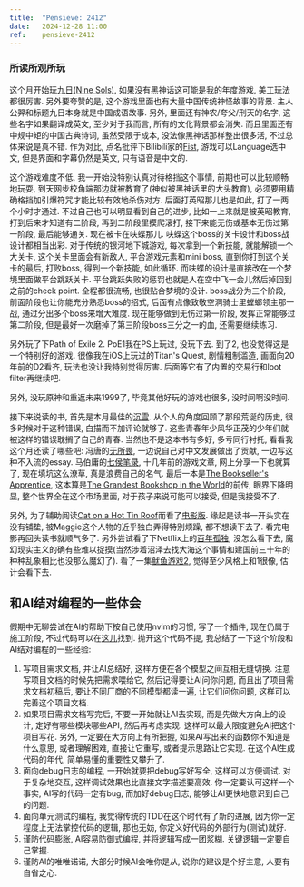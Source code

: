 ```yaml
---
title:  "Pensieve: 2412"
date:   2024-12-28 11:00
ref:    pensieve-2412
---
```


### 所读所观所玩

这个月开始玩[九日(Nine Sols)](https://store.playstation.com/en-us/product/JP4443-PPSA25414_00-0905368681809535), 如果没有黑神话这可能是我的年度游戏, 美工玩法都很厉害. 另外要夸赞的是, 这个游戏里面也有大量中国传统神怪故事的背景. 主人公羿和标题九日本身就是中国成语故事. 另外, 里面还有神农/夸父/刑天的名字, 这些名字如果翻译成英文, 至少对于我而言, 所有的文化背景都会消失. 而且里面还有中规中矩的中国古典诗词, 虽然受限于成本, 没法像黑神话那样整出很多活, 不过总体来说是真不错. 作为对比, 点名批评下Bilibili家的[Fist](https://store.playstation.com/en-us/product/UP5999-PPSA03884_00-FISTSIEAPS5HD001), 游戏可以Language选中文, 但是界面和字幕仍然是英文, 只有语音是中文的.

这个游戏难度不低, 我一开始没特别认真对待格挡这个事情, 前期也可以比较顺畅地玩耍, 到天网步校角端那边就被教育了(神似被黑神话里的大头教育), 必须要用精确格挡加引爆符咒才能比较有效地杀伤对方. 后面打英昭那儿也是如此, 打了一两个小时才通过. 不过自己也可以明显看到自己的进步, 比如一上来就是被英昭教育, 打到后来才知道有二阶段, 再到二阶段里摸爬滚打, 接下来能无伤或基本无伤过第一阶段, 最后能够通关. 现在被卡在呋蝶那儿. 呋蝶这个boss的关卡设计和boss战设计都相当出彩. 对于传统的银河地下城游戏, 每次拿到一个新技能, 就能解锁一个大关卡, 这个关卡里面会有新敌人, 平台游戏元素和mini boss, 直到你打到这个关卡的最后, 打败boss, 得到一个新技能, 如此循环. 而呋蝶的设计是直接改在一个梦境里面做平台跳跃关卡. 平台跳跃失败的惩罚也就是人在空中飞一会儿然后掉回到之前的check point. 全程都很流畅, 也很贴合梦境的设计. boss战分为三个阶段, 前面阶段也让你能充分熟悉boss的招式, 后面有点像致敬空洞骑士里螳螂领主那一战, 通过分出多个boss来增大难度. 现在能够做到无伤过第一阶段, 发挥正常能够过第二阶段, 但是最好一次磨掉了第三阶段boss三分之一的血, 还需要继续练习.

另外玩了下Path of Exile 2. PoE1我在PS上玩过, 没玩下去. 到了2, 也没觉得这是一个特别好的游戏. 很像我在iOS上玩过的Titan's Quest, 剧情粗制滥造, 画面向20年前的D2看齐, 玩法也没让我特别觉得厉害. 后面等它有了内置的交易行和loot filter再继续吧.

另外, 没玩原神和重返未来1999了, 毕竟其他好玩的游戏也很多, 没时间啊没时间.

接下来说读的书, 首先是本月最佳的[沉雪](https://book.douban.com/subject/26925381/). 从个人的角度回顾了那段荒诞的历史, 很多时候对于这种错误, 白描而不加评论就够了. 这些青春年少风华正茂的少年们就被这样的错误耽搁了自己的青春. 当然也不是这本书有多好, 多亏同行衬托, 看看我这个月还读了哪些吧: 冯唐的[无所畏](https://book.douban.com/subject/30314033/), 一边说自己对中文发展做出了贡献, 一边写这种不入流的essay. 马伯庸的[七侯笔录](https://book.douban.com/subject/33386710/), 十几年前的游戏文章, 网上分享一下也就算了, 现在填坑这么潦草, 真是浪费自己的名气. 最后一本是[The Bookseller's Apprentice](https://www.goodreads.com/book/show/62018008-the-bookseller-s-apprentice), 这本算是[The Grandest Bookshop in the World](https://www.goodreads.com/book/show/54588827-the-grandest-bookshop-in-the-world)的前传, 眼界下降明显, 整个世界全在这个市场里面, 对于孩子来说可能可以接受, 但是我接受不了.

另外, 为了辅助阅读[Cat on a Hot Tin Roof](https://book.douban.com/subject/1829320/)而看了[电影版](https://movie.douban.com/subject/1294376/). 缘起是读书一开头实在没有铺垫, 被Maggie这个人物的近乎独白弄得特别烦躁, 都不想读下去了. 看完电影再回头读书就顺气多了. 另外尝试看了下Netflix上的[百年孤独](https://www.netflix.com/title/81087583), 没怎么看下去, 魔幻现实主义的确有些难以捉摸(当然涉着沼泽去找大海这个事情和建国前三十年的种种乱象相比也没那么魔幻了). 看了一集[鱿鱼游戏2](https://www.netflix.com/title/81040344), 觉得至少风格上和1很像, 估计会看下去.

## 和AI结对编程的一些体会

假期中无聊尝试在AI的帮助下按自己使用nvim的习惯, 写了一个插件, 现在仍属于施工阶段, 不过代码可以在[这儿](https://github.com/xiaket/w.nvim)找到. 抛开这个代码不提, 我总结了一下这个阶段和AI结对编程的一些经验:

1. 写项目需求文档, 并让AI总结好, 这样方便在各个模型之间互相无缝切换. 注意写项目文档的时候先把需求喂给它, 然后记得要让AI问你问题, 而且出了项目需求文档初稿后, 要让不同厂商的不同模型都读一遍, 让它们问你问题, 这样可以完善这个项目文档.
2. 如果项目需求文档写完后, 不要一开始就让AI去实现, 而是先做大方向上的设计, 定好有哪些模块哪些API, 然后再考虑实现. 这样可以最大限度避免AI把这个项目写花. 另外, 一定要在大方向上有所把握, 如果AI写出来的函数你不知道是什么意思, 或者理解困难, 直接让它重写, 或者提示思路让它实现. 在这个AI生成代码的年代, 简单易懂的重要性又攀升了.
3. 面向debug日志的编程, 一开始就要把debug写好写全, 这样可以方便调试. 对于复杂地交互, 这样调试效果也比直接文字描述要高效. 你一定要认可这样一个事实, AI写的代码一定有bug, 而加好debug日志, 能够让AI更快地意识到自己的问题.
4. 面向单元测试的编程, 我觉得传统的TDD在这个时代有了新的进展, 因为你一定程度上无法掌控代码的逻辑, 那也无妨, 你定义好代码的外部行为(测试)就好.
5. 谨防代码膨胀, AI容易防御式编程, 并将逻辑写成一团浆糊. 关键逻辑一定要自己掌握.
6. 谨防AI的唯唯诺诺, 大部分时候AI会唯你是从, 说你的建议是个好主意, 人要有自省之心.
